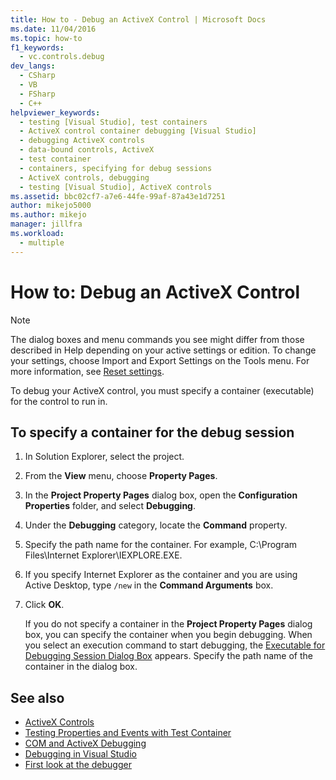 ```yaml
---
title: How to - Debug an ActiveX Control | Microsoft Docs
ms.date: 11/04/2016
ms.topic: how-to
f1_keywords: 
  - vc.controls.debug
dev_langs: 
  - CSharp
  - VB
  - FSharp
  - C++
helpviewer_keywords: 
  - testing [Visual Studio], test containers
  - ActiveX control container debugging [Visual Studio]
  - debugging ActiveX controls
  - data-bound controls, ActiveX
  - test container
  - containers, specifying for debug sessions
  - ActiveX controls, debugging
  - testing [Visual Studio], ActiveX controls
ms.assetid: bbc02cf7-a7e6-44fe-99af-87a43e1d7251
author: mikejo5000
ms.author: mikejo
manager: jillfra
ms.workload: 
  - multiple
---
```

# How to: Debug an ActiveX Control

> [!NOTE]
> The dialog boxes and menu commands you see might differ from those described in Help depending on your active settings or edition. To change your settings, choose Import and Export Settings on the Tools menu. For more information, see [Reset settings](../ide/environment-settings.md#reset-settings).

To debug your ActiveX control, you must specify a container (executable) for the control to run in.

## To specify a container for the debug session

1. In Solution Explorer, select the project.

2. From the **View** menu, choose **Property Pages**.

3. In the **Project Property Pages** dialog box, open the **Configuration Properties** folder, and select **Debugging**.

4. Under the **Debugging** category, locate the **Command** property.

5. Specify the path name for the container. For example, C:\Program Files\Internet Explorer\IEXPLORE.EXE.

6. If you specify Internet Explorer as the container and you are using Active Desktop, type `/new` in the **Command Arguments** box.

7. Click **OK**.

     If you do not specify a container in the **Project Property Pages** dialog box, you can specify the container when you begin debugging. When you select an execution command to start debugging, the [Executable for Debugging Session Dialog Box](../debugger/executable-for-debugging-session-dialog-box.md) appears. Specify the path name of the container in the dialog box.

## See also

- [ActiveX Controls](/cpp/mfc/activex-controls)
- [Testing Properties and Events with Test Container](/cpp/mfc/testing-properties-and-events-with-test-container)
- [COM and ActiveX Debugging](../debugger/com-and-activex-debugging.md)
- [Debugging in Visual Studio](../debugger/index.yml)
- [First look at the debugger](../debugger/debugger-feature-tour.md)